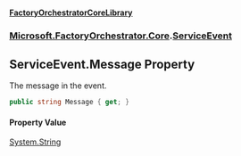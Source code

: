 #### [FactoryOrchestratorCoreLibrary](./FactoryOrchestratorCoreLibrary.md 'FactoryOrchestratorCoreLibrary')
### [Microsoft.FactoryOrchestrator.Core](./Microsoft-FactoryOrchestrator-Core.md 'Microsoft.FactoryOrchestrator.Core').[ServiceEvent](./Microsoft-FactoryOrchestrator-Core-ServiceEvent.md 'Microsoft.FactoryOrchestrator.Core.ServiceEvent')
## ServiceEvent.Message Property
The message in the event.  
```csharp
public string Message { get; }
```
#### Property Value
[System.String](https://docs.microsoft.com/en-us/dotnet/api/System.String 'System.String')  
